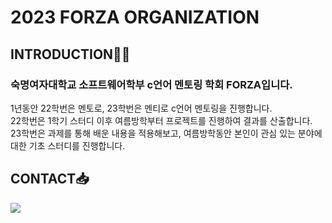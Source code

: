 # 2023 FORZA ORGANIZATION 

## INTRODUCTION👩‍💻
### 숙명여자대학교 소프트웨어학부 c언어 멘토링 학회 FORZA입니다.
1년동안 22학번은 멘토로, 23학번은 멘티로 c언어 멘토링을 진행합니다. 
<br>
22학번은 1학기 스터디 이후 여름방학부터 프로젝트를 진행하여 결과를 산출합니다. 
<br>
23학번은 과제를 통해 배운 내용을 적용해보고, 여름방학동안 본인이 관심 있는 분야에 대한 기초 스터디를 진행합니다. 



## CONTACT📥
<a href="mailto:smwuforza@gmail.com"><img src="https://img.shields.io/badge/Gmail-EA4335?style=flat-square&logo=Gmail&logoColor=white&link=mailto:smwuforza@gmail.com"/></a>


<!--

**Here are some ideas to get you started:**

🙋‍♀️ A short introduction - what is your organization all about?
🌈 Contribution guidelines - how can the community get involved?
👩‍💻 Useful resources - where can the community find your docs? Is there anything else the community should know?
🍿 Fun facts - what does your team eat for breakfast?
🧙 Remember, you can do mighty things with the power of [Markdown](https://docs.github.com/github/writing-on-github/getting-started-with-writing-and-formatting-on-github/basic-writing-and-formatting-syntax)
-->

